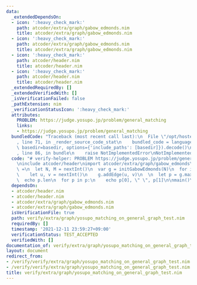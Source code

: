 ```yaml
---
data:
  _extendedDependsOn:
  - icon: ':heavy_check_mark:'
    path: atcoder/extra/graph/gabow_edmonds.nim
    title: atcoder/extra/graph/gabow_edmonds.nim
  - icon: ':heavy_check_mark:'
    path: atcoder/extra/graph/gabow_edmonds.nim
    title: atcoder/extra/graph/gabow_edmonds.nim
  - icon: ':heavy_check_mark:'
    path: atcoder/header.nim
    title: atcoder/header.nim
  - icon: ':heavy_check_mark:'
    path: atcoder/header.nim
    title: atcoder/header.nim
  _extendedRequiredBy: []
  _extendedVerifiedWith: []
  _isVerificationFailed: false
  _pathExtension: nim
  _verificationStatusIcon: ':heavy_check_mark:'
  attributes:
    PROBLEM: https://judge.yosupo.jp/problem/general_matching
    links:
    - https://judge.yosupo.jp/problem/general_matching
  bundledCode: "Traceback (most recent call last):\n  File \"/opt/hostedtoolcache/Python/3.10.1/x64/lib/python3.10/site-packages/onlinejudge_verify/documentation/build.py\"\
    , line 71, in _render_source_code_stat\n    bundled_code = language.bundle(stat.path,\
    \ basedir=basedir, options={'include_paths': [basedir]}).decode()\n  File \"/opt/hostedtoolcache/Python/3.10.1/x64/lib/python3.10/site-packages/onlinejudge_verify/languages/nim.py\"\
    , line 86, in bundle\n    raise NotImplementedError\nNotImplementedError\n"
  code: "# verify-helper: PROBLEM https://judge.yosupo.jp/problem/general_matching\n\
    \ninclude atcoder/header\nimport atcoder/extra/graph/gabow_edmonds\n\nproc main()\
    \ =\n  let N, M = nextInt()\n  var g = initGabowEdmonds(N)\n  for i in 0..<M:\n\
    \    let u, v = nextInt()\n    g.addEdge(u, v)\n  \n  let p = g.maxMatching()\n\
    \  echo p.len\n  for p in p:\n    echo p[0], \" \", p[1]\n\nmain()\n"
  dependsOn:
  - atcoder/header.nim
  - atcoder/header.nim
  - atcoder/extra/graph/gabow_edmonds.nim
  - atcoder/extra/graph/gabow_edmonds.nim
  isVerificationFile: true
  path: verify/extra/graph/yosupo_matching_on_general_graph_test.nim
  requiredBy: []
  timestamp: '2021-12-11 23:59:27+09:00'
  verificationStatus: TEST_ACCEPTED
  verifiedWith: []
documentation_of: verify/extra/graph/yosupo_matching_on_general_graph_test.nim
layout: document
redirect_from:
- /verify/verify/extra/graph/yosupo_matching_on_general_graph_test.nim
- /verify/verify/extra/graph/yosupo_matching_on_general_graph_test.nim.html
title: verify/extra/graph/yosupo_matching_on_general_graph_test.nim
---
```

